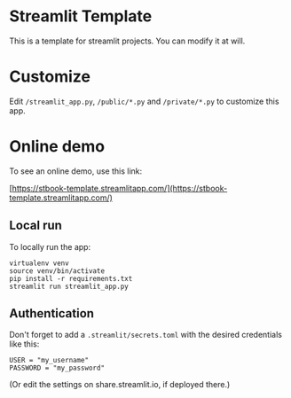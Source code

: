 # Streamlit Template

This is a template for streamlit projects. You can modify it at will.

# Customize

Edit `/streamlit_app.py`, `/public/*.py` and  `/private/*.py` to customize this app.

# Online demo

To see an online demo, use this link:

[https://stbook-template.streamlitapp.com/](https://stbook-template.streamlitapp.com/)

## Local run

To locally run the app:

```
virtualenv venv
source venv/bin/activate
pip install -r requirements.txt
streamlit run streamlit_app.py
```

## Authentication

Don't forget to add a `.streamlit/secrets.toml` with the desired credentials like this:

```
USER = "my_username"
PASSWORD = "my_password"
```

(Or edit the settings on share.streamlit.io, if deployed there.)

